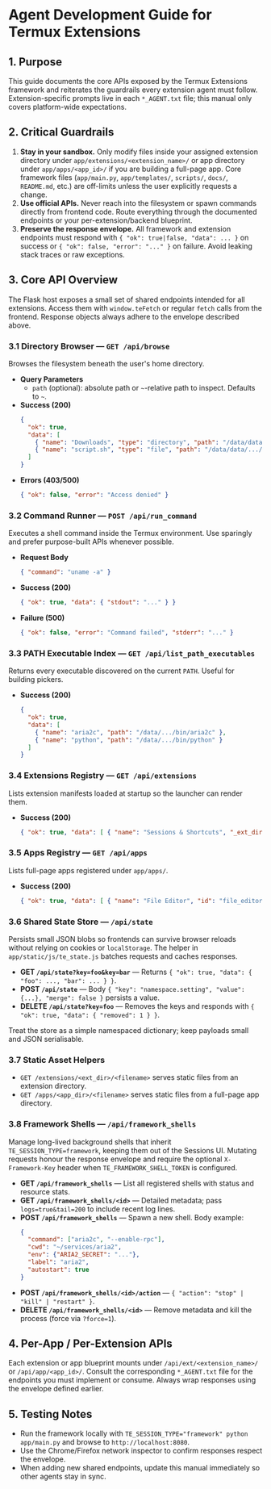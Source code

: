 # Agent Development Guide for Termux Extensions

## 1. Purpose

This guide documents the core APIs exposed by the Termux Extensions framework and reiterates the guardrails every extension agent must follow. Extension-specific prompts live in each `*_AGENT.txt` file; this manual only covers platform-wide expectations.

## 2. Critical Guardrails

1. **Stay in your sandbox.** Only modify files inside your assigned extension directory under `app/extensions/<extension_name>/` or app directory under `app/apps/<app_id>/` if you are building a full-page app. Core framework files (`app/main.py`, `app/templates/`, `scripts/`, `docs/`, `README.md`, etc.) are off-limits unless the user explicitly requests a change.
2. **Use official APIs.** Never reach into the filesystem or spawn commands directly from frontend code. Route everything through the documented endpoints or your per-extension/backend blueprint.
3. **Preserve the response envelope.** All framework and extension endpoints must respond with `{ "ok": true|false, "data": ... }` on success or `{ "ok": false, "error": "..." }` on failure. Avoid leaking stack traces or raw exceptions.

## 3. Core API Overview

The Flask host exposes a small set of shared endpoints intended for all extensions. Access them with `window.teFetch` or regular `fetch` calls from the frontend. Response objects always adhere to the envelope described above.

### 3.1 Directory Browser — `GET /api/browse`
Browses the filesystem beneath the user's home directory.

- **Query Parameters**
  - `path` (optional): absolute path or `~`-relative path to inspect. Defaults to `~`.
- **Success (200)**
  ```json
  {
    "ok": true,
    "data": [
      { "name": "Downloads", "type": "directory", "path": "/data/data/.../Downloads" },
      { "name": "script.sh", "type": "file", "path": "/data/data/.../script.sh" }
    ]
  }
  ```
- **Errors (403/500)**
  ```json
  { "ok": false, "error": "Access denied" }
  ```

### 3.2 Command Runner — `POST /api/run_command`
Executes a shell command inside the Termux environment. Use sparingly and prefer purpose-built APIs whenever possible.

- **Request Body**
  ```json
  { "command": "uname -a" }
  ```
- **Success (200)**
  ```json
  { "ok": true, "data": { "stdout": "..." } }
  ```
- **Failure (500)**
  ```json
  { "ok": false, "error": "Command failed", "stderr": "..." }
  ```

### 3.3 PATH Executable Index — `GET /api/list_path_executables`
Returns every executable discovered on the current `PATH`. Useful for building pickers.

- **Success (200)**
  ```json
  {
    "ok": true,
    "data": [
      { "name": "aria2c", "path": "/data/.../bin/aria2c" },
      { "name": "python", "path": "/data/.../bin/python" }
    ]
  }
  ```

### 3.4 Extensions Registry — `GET /api/extensions`
Lists extension manifests loaded at startup so the launcher can render them.

- **Success (200)**
  ```json
  { "ok": true, "data": [ { "name": "Sessions & Shortcuts", "_ext_dir": "sessions_and_shortcuts", ... } ] }
  ```

### 3.5 Apps Registry — `GET /api/apps`
Lists full-page apps registered under `app/apps/`.

- **Success (200)**
  ```json
  { "ok": true, "data": [ { "name": "File Editor", "id": "file_editor", ... } ] }
  ```

### 3.6 Shared State Store — `/api/state`
Persists small JSON blobs so frontends can survive browser reloads without relying
on cookies or `localStorage`. The helper in `app/static/js/te_state.js` batches
requests and caches responses.

- **GET `/api/state?key=foo&key=bar`** — Returns `{ "ok": true, "data": { "foo": ..., "bar": ... } }`.
- **POST `/api/state`** — Body `{ "key": "namespace.setting", "value": {...}, "merge": false }` persists a value.
- **DELETE `/api/state?key=foo`** — Removes the keys and responds with `{ "ok": true, "data": { "removed": 1 } }`.

Treat the store as a simple namespaced dictionary; keep payloads small and JSON serialisable.

### 3.7 Static Asset Helpers
- `GET /extensions/<ext_dir>/<filename>` serves static files from an extension directory.
- `GET /apps/<app_dir>/<filename>` serves static files from a full-page app directory.

### 3.8 Framework Shells — `/api/framework_shells`
Manage long-lived background shells that inherit `TE_SESSION_TYPE=framework`, keeping them out of the Sessions UI. Mutating requests honour the response envelope and require the optional `X-Framework-Key` header when `TE_FRAMEWORK_SHELL_TOKEN` is configured.

- **GET `/api/framework_shells`** — List all registered shells with status and resource stats.
- **GET `/api/framework_shells/<id>`** — Detailed metadata; pass `logs=true&tail=200` to include recent log lines.
- **POST `/api/framework_shells`** — Spawn a new shell. Body example:
  ```json
  {
    "command": ["aria2c", "--enable-rpc"],
    "cwd": "~/services/aria2",
    "env": {"ARIA2_SECRET": "..."},
    "label": "aria2",
    "autostart": true
  }
  ```
- **POST `/api/framework_shells/<id>/action`** — `{ "action": "stop" | "kill" | "restart" }`.
- **DELETE `/api/framework_shells/<id>`** — Remove metadata and kill the process (force via `?force=1`).


## 4. Per-App / Per-Extension APIs

Each extension or app blueprint mounts under `/api/ext/<extension_name>/` or `/api/app/<app_id>/`. Consult the corresponding `*_AGENT.txt` file for the endpoints you must implement or consume. Always wrap responses using the envelope defined earlier.

## 5. Testing Notes

- Run the framework locally with `TE_SESSION_TYPE="framework" python app/main.py` and browse to `http://localhost:8080`.
- Use the Chrome/Firefox network inspector to confirm responses respect the envelope.
- When adding new shared endpoints, update this manual immediately so other agents stay in sync.
